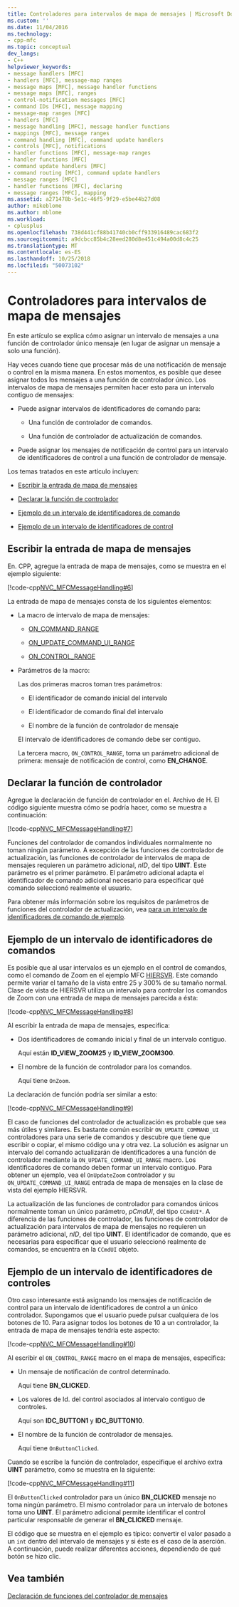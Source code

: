 ```yaml
---
title: Controladores para intervalos de mapa de mensajes | Microsoft Docs
ms.custom: ''
ms.date: 11/04/2016
ms.technology:
- cpp-mfc
ms.topic: conceptual
dev_langs:
- C++
helpviewer_keywords:
- message handlers [MFC]
- handlers [MFC], message-map ranges
- message maps [MFC], message handler functions
- message maps [MFC], ranges
- control-notification messages [MFC]
- command IDs [MFC], message mapping
- message-map ranges [MFC]
- handlers [MFC]
- message handling [MFC], message handler functions
- mappings [MFC], message ranges
- command handling [MFC], command update handlers
- controls [MFC], notifications
- handler functions [MFC], message-map ranges
- handler functions [MFC]
- command update handlers [MFC]
- command routing [MFC], command update handlers
- message ranges [MFC]
- handler functions [MFC], declaring
- message ranges [MFC], mapping
ms.assetid: a271478b-5e1c-46f5-9f29-e5be44b27d08
author: mikeblome
ms.author: mblome
ms.workload:
- cplusplus
ms.openlocfilehash: 738d441cf88b41740cb0cff933916489cac683f2
ms.sourcegitcommit: a9dcbcc85b4c28eed280d8e451c494a00d8c4c25
ms.translationtype: MT
ms.contentlocale: es-ES
ms.lasthandoff: 10/25/2018
ms.locfileid: "50073102"
---
```

# <a name="handlers-for-message-map-ranges"></a>Controladores para intervalos de mapa de mensajes

En este artículo se explica cómo asignar un intervalo de mensajes a una función de controlador único mensaje (en lugar de asignar un mensaje a solo una función).

Hay veces cuando tiene que procesar más de una notificación de mensaje o control en la misma manera. En estos momentos, es posible que desee asignar todos los mensajes a una función de controlador único. Los intervalos de mapa de mensajes permiten hacer esto para un intervalo contiguo de mensajes:

- Puede asignar intervalos de identificadores de comando para:

   - Una función de controlador de comandos.

   - Una función de controlador de actualización de comandos.

- Puede asignar los mensajes de notificación de control para un intervalo de identificadores de control a una función de controlador de mensaje.

Los temas tratados en este artículo incluyen:

- [Escribir la entrada de mapa de mensajes](#_core_writing_the_message.2d.map_entry)

- [Declarar la función de controlador](#_core_declaring_the_handler_function)

- [Ejemplo de un intervalo de identificadores de comando](#_core_example_for_a_range_of_command_ids)

- [Ejemplo de un intervalo de identificadores de control](#_core_example_for_a_range_of_control_ids)

##  <a name="_core_writing_the_message.2d.map_entry"></a> Escribir la entrada de mapa de mensajes

En. CPP, agregue la entrada de mapa de mensajes, como se muestra en el ejemplo siguiente:

[!code-cpp[NVC_MFCMessageHandling#6](../mfc/codesnippet/cpp/handlers-for-message-map-ranges_1.cpp)]

La entrada de mapa de mensajes consta de los siguientes elementos:

- La macro de intervalo de mapa de mensajes:

   - [ON_COMMAND_RANGE](reference/message-map-macros-mfc.md#on_command_range)

   - [ON_UPDATE_COMMAND_UI_RANGE](reference/message-map-macros-mfc.md#on_update_command_ui_range)

   - [ON_CONTROL_RANGE](reference/message-map-macros-mfc.md#on_control_range)

- Parámetros de la macro:

   Las dos primeras macros toman tres parámetros:

   - El identificador de comando inicial del intervalo

   - El identificador de comando final del intervalo

   - El nombre de la función de controlador de mensaje

   El intervalo de identificadores de comando debe ser contiguo.

   La tercera macro, `ON_CONTROL_RANGE`, toma un parámetro adicional de primera: mensaje de notificación de control, como **EN_CHANGE**.

##  <a name="_core_declaring_the_handler_function"></a> Declarar la función de controlador

Agregue la declaración de función de controlador en el. Archivo de H. El código siguiente muestra cómo se podría hacer, como se muestra a continuación:

[!code-cpp[NVC_MFCMessageHandling#7](../mfc/codesnippet/cpp/handlers-for-message-map-ranges_2.h)]

Funciones del controlador de comandos individuales normalmente no toman ningún parámetro. A excepción de las funciones de controlador de actualización, las funciones de controlador de intervalos de mapa de mensajes requieren un parámetro adicional, *nID*, del tipo **UINT**. Este parámetro es el primer parámetro. El parámetro adicional adapta el identificador de comando adicional necesario para especificar qué comando seleccionó realmente el usuario.

Para obtener más información sobre los requisitos de parámetros de funciones del controlador de actualización, vea [para un intervalo de identificadores de comando de ejemplo](#_core_example_for_a_range_of_command_ids).

##  <a name="_core_example_for_a_range_of_command_ids"></a> Ejemplo de un intervalo de identificadores de comandos

Es posible que al usar intervalos es un ejemplo en el control de comandos, como el comando de Zoom en el ejemplo MFC [HIERSVR](../visual-cpp-samples.md). Este comando permite variar el tamaño de la vista entre 25 y 300% de su tamaño normal. Clase de vista de HIERSVR utiliza un intervalo para controlar los comandos de Zoom con una entrada de mapa de mensajes parecida a ésta:

[!code-cpp[NVC_MFCMessageHandling#8](../mfc/codesnippet/cpp/handlers-for-message-map-ranges_3.cpp)]

Al escribir la entrada de mapa de mensajes, especifica:

- Dos identificadores de comando inicial y final de un intervalo contiguo.

   Aquí están **ID_VIEW_ZOOM25** y **ID_VIEW_ZOOM300**.

- El nombre de la función de controlador para los comandos.

   Aquí tiene `OnZoom`.

La declaración de función podría ser similar a esto:

[!code-cpp[NVC_MFCMessageHandling#9](../mfc/codesnippet/cpp/handlers-for-message-map-ranges_4.h)]

El caso de funciones del controlador de actualización es probable que sea más útiles y similares. Es bastante común escribir `ON_UPDATE_COMMAND_UI` controladores para una serie de comandos y descubre que tiene que escribir o copiar, el mismo código una y otra vez. La solución es asignar un intervalo del comando actualizarán de identificadores a una función de controlador mediante la `ON_UPDATE_COMMAND_UI_RANGE` macro. Los identificadores de comando deben formar un intervalo contiguo. Para obtener un ejemplo, vea el `OnUpdateZoom` controlador y su `ON_UPDATE_COMMAND_UI_RANGE` entrada de mapa de mensajes en la clase de vista del ejemplo HIERSVR.

La actualización de las funciones de controlador para comandos únicos normalmente toman un único parámetro, *pCmdUI*, del tipo `CCmdUI*`. A diferencia de las funciones de controlador, las funciones de controlador de actualización para intervalos de mapa de mensajes no requieren un parámetro adicional, *nID*, del tipo **UINT**. El identificador de comando, que es necesarias para especificar que el usuario seleccionó realmente de comandos, se encuentra en la `CCmdUI` objeto.

##  <a name="_core_example_for_a_range_of_control_ids"></a> Ejemplo de un intervalo de identificadores de controles

Otro caso interesante está asignando los mensajes de notificación de control para un intervalo de identificadores de control a un único controlador. Supongamos que el usuario puede pulsar cualquiera de los botones de 10. Para asignar todos los botones de 10 a un controlador, la entrada de mapa de mensajes tendría este aspecto:

[!code-cpp[NVC_MFCMessageHandling#10](../mfc/codesnippet/cpp/handlers-for-message-map-ranges_5.cpp)]

Al escribir el `ON_CONTROL_RANGE` macro en el mapa de mensajes, especifica:

- Un mensaje de notificación de control determinado.

   Aquí tiene **BN_CLICKED**.

- Los valores de Id. del control asociados al intervalo contiguo de controles.

   Aquí son **IDC_BUTTON1** y **IDC_BUTTON10**.

- El nombre de la función de controlador de mensajes.

   Aquí tiene `OnButtonClicked`.

Cuando se escribe la función de controlador, especifique el archivo extra **UINT** parámetro, como se muestra en la siguiente:

[!code-cpp[NVC_MFCMessageHandling#11](../mfc/codesnippet/cpp/handlers-for-message-map-ranges_6.cpp)]

El `OnButtonClicked` controlador para un único **BN_CLICKED** mensaje no toma ningún parámetro. El mismo controlador para un intervalo de botones toma uno **UINT**. El parámetro adicional permite identificar el control particular responsable de generar el **BN_CLICKED** mensaje.

El código que se muestra en el ejemplo es típico: convertir el valor pasado a un `int` dentro del intervalo de mensajes y si éste es el caso de la aserción. A continuación, puede realizar diferentes acciones, dependiendo de qué botón se hizo clic.

## <a name="see-also"></a>Vea también

[Declaración de funciones del controlador de mensajes](../mfc/declaring-message-handler-functions.md)
